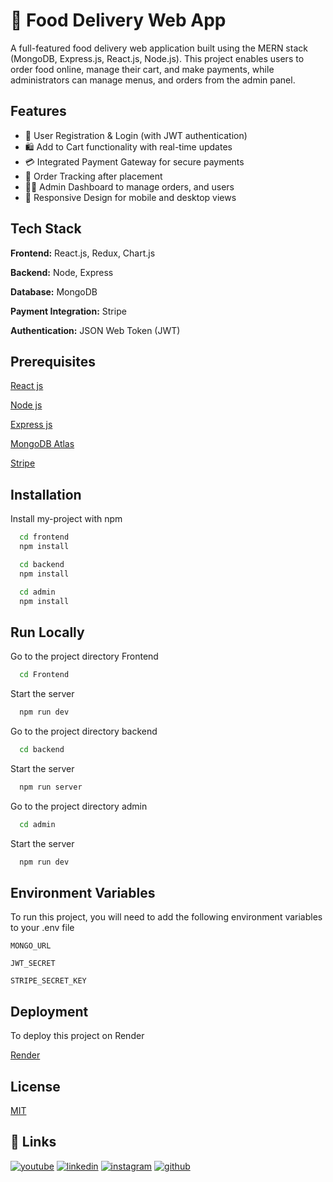 
# 🍔 Food Delivery Web App

A full-featured food delivery web application built using the MERN stack (MongoDB, Express.js, React.js, Node.js). This project enables users to order food online, manage their cart, and make payments, while administrators can manage menus, and orders from the admin panel.


## Features

- 🛒 User Registration & Login (with JWT authentication)
- 🛍️ Add to Cart functionality with real-time updates
- 💳 Integrated Payment Gateway for secure payments
- 🔄 Order Tracking after placement
- 👨‍💼 Admin Dashboard to manage orders, and users
- 📱 Responsive Design for mobile and desktop views
## Tech Stack

**Frontend:**  React.js, Redux, Chart.js

**Backend:** Node, Express

**Database:** MongoDB

**Payment Integration:** Stripe

**Authentication:**  JSON Web Token (JWT)


## Prerequisites

[React js](https://react.dev/learn)

[Node js](https://nodejs.org/docs/latest/api/)

[Express js](https://expressjs.com/en/starter/installing.html)

[MongoDB Atlas](https://www.mongodb.com/products/platform/atlas-database)

[Stripe](https://stripe.com/in)




## Installation

Install my-project with npm

```bash
  cd frontend
  npm install
```

```bash
  cd backend
  npm install
```
```bash
  cd admin
  npm install
```
    
## Run Locally

Go to the project directory Frontend

```bash
  cd Frontend
```

Start the server

```bash
  npm run dev
```

Go to the project directory backend

```bash
  cd backend
```

Start the server

```bash
  npm run server
```

Go to the project directory admin

```bash
  cd admin
```

Start the server

```bash
  npm run dev
```


## Environment Variables

To run this project, you will need to add the following environment variables to your .env file

`MONGO_URL`

`JWT_SECRET`

`STRIPE_SECRET_KEY`


## Deployment

To deploy this project on Render

[Render](https://render.com/)

## License

[MIT](https://choosealicense.com/licenses/mit/)


## 🔗 Links

[![youtube](https://img.shields.io/badge/youtubechannel-FF0000?style=for-the-badge&logo=youtube&logoColor=white)](https://www.youtube.com/@CodeByAdib)
[![linkedin](https://img.shields.io/badge/linkedin-0A66C2?style=for-the-badge&logo=linkedin&logoColor=white)](https://www.linkedin.com/in/adibpathan/)
[![instagram](https://img.shields.io/badge/instagram-FF474C?style=for-the-badge&logo=instagram&logoColor=white)](https://www.instagram.com/adibx_15/)
[![github](https://img.shields.io/badge/github-000000?style=for-the-badge&logo=github&logoColor=white)](https://github.com/adibpathan)



